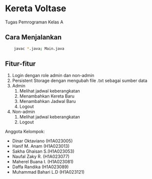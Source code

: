 # Kereta Voltase
Tugas Pemrograman Kelas A

## Cara Menjalankan
```sh
    javac *.java; Main.java
```

## Fitur-fitur
1. Login dengan role admin dan non-admin
2. Persistent Storage dengan mengubah file .txt sebagai sumber data
3. Admin
    1. Melihat jadwal keberangkatan
    2. Menambahkan Kereta Baru
    3. Menambahkan Jadwal Baru
    4. Logout
4. Non-admin
    1. Melihat jadwal keberangkatan
    2. Logout

Anggota Kelompok:
- Dinar Oktaviano (H1A023005)
- Hanif M. Anam (H1A023013)
- Sakha Ghaisan  S.(H1A023053)
- Naufal Zaky R. (H1A023077)
- Maherel Buana I. (H1A023081)
- Daffa Randika (H1A023089)
- Muhammad Bahari L.D (H1A023121)


